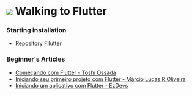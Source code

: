 ![](https://raw.githubusercontent.com/flutter/website/master/src/_assets/image/flutter-lockup-bg.jpg)
Walking to Flutter
=======================

### Starting installation
* [Repository Fllutter](https://github.com/flutter/flutter)

### Beginner's Articles
* [Começando com Flutter - Toshi Ossada](https://medium.com/toshiossada/começando-com-flutter-5507f422455d)
* [Iniciando seu primeiro projeto com Flutter - Márcio Lucas R Oliveira](https://medium.com/trainingcenter/iniciando-seu-primeiro-projeto-em-flutter-b9b0951c2848)
* [Iniciando um aplicativo com Flutter - EzDevs](https://ezdevs.com.br/iniciando-um-aplicativo-com-flutter/)
